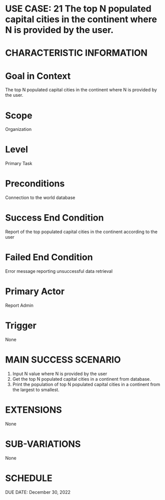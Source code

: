 # USE CASE: 21 The top N populated capital cities in the continent where N is provided by the user.

# CHARACTERISTIC INFORMATION

# Goal in Context
The top N populated capital cities in the continent where N is provided by the user.

# Scope
Organization

# Level
Primary Task

# Preconditions
Connection to the world database 

# Success End Condition
Report of the top populated capital cities in the continent according to the user

# Failed End Condition
Error message reporting unsuccessful data retrieval

# Primary Actor
Report Admin

# Trigger
None

# MAIN SUCCESS SCENARIO
1. Input N value where N is provided by the user
2. Get the top N populated capital cities in a continent from database.
3. Print the population of top N populated capital cities in a continent from the largest to smallest.

# EXTENSIONS
None

# SUB-VARIATIONS
None

# SCHEDULE
DUE DATE: December 30, 2022


